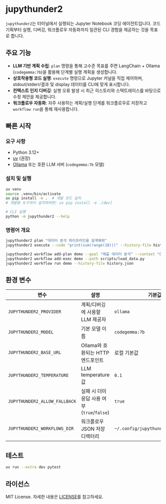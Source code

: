 # jupythunder2

`jupythunder2`는 터미널에서 실행되는 Jupyter Notebook 코딩 에이전트입니다. 코드 기획부터 실행, 디버깅, 워크플로우 자동화까지 일관된 CLI 경험을 제공하는 것을 목표로 합니다.

## 주요 기능

- **LLM 기반 계획 수립**: `plan` 명령을 통해 고수준 목표를 주면 LangChain + Ollama (`codegemma:7b`)을 활용해 단계별 실행 계획을 생성합니다.
- **상호작용형 코드 실행**: `execute` 명령으로 Jupyter 커널을 직접 제어하며, stdout/stderr/결과 및 display 데이터를 CLI에 맞게 표시합니다.
- **컨텍스트 인지 디버깅**: 실행 오류 발생 시 최근 히스토리와 스택트레이스를 바탕으로 수정 제안을 제공합니다.
- **워크플로우 자동화**: 자주 사용하는 계획/실행 단계를 워크플로우로 저장하고 `workflow run`을 통해 재사용합니다.

## 빠른 시작

### 요구 사항

- Python 3.12+
- [uv](https://github.com/astral-sh/uv) (권장)
- [Ollama](https://ollama.com/) 또는 호환 LLM 서버 (`codegemma:7b` 모델)

### 설치 및 실행

```bash
uv venv
source .venv/bin/activate
uv pip install -e .  # 개발 모드 설치
# 개발용 도구까지 설치하려면: uv pip install -e .[dev]

# CLI 실행
python -m jupythunder2 --help
```

### 명령어 개요

```bash
jupythunder2 plan "데이터 분석 파이프라인을 설계해줘"
jupythunder2 execute --code "print(sum(range(10)))" --history-file history.json

jupythunder2 workflow add-plan demo --goal "매출 데이터 분석" --context "CSV in ./data"
jupythunder2 workflow add-exec demo --path scripts/load_data.py
jupythunder2 workflow run demo --history-file history.json
```

## 환경 변수

| 변수 | 설명 | 기본값 |
| ---- | ---- | ------ |
| `JUPYTHUNDER2_PROVIDER` | 계획/디버깅에 사용할 LLM 제공자 | `ollama` |
| `JUPYTHUNDER2_MODEL` | 기본 모델 이름 | `codegemma:7b` |
| `JUPYTHUNDER2_BASE_URL` | Ollama와 호환되는 HTTP 엔드포인트 | 로컬 기본값 |
| `JUPYTHUNDER2_TEMPERATURE` | LLM temperature 값 | `0.1` |
| `JUPYTHUNDER2_ALLOW_FALLBACK` | 실패 시 더미 응답 사용 여부 (`true`/`false`) | `true` |
| `JUPYTHUNDER2_WORKFLOWS_DIR` | 워크플로우 JSON 저장 디렉터리 | `~/.config/jupythunder2/workflows` |

## 테스트

```bash
uv run --extra dev pytest
```

## 라이선스

MIT License. 자세한 내용은 [LICENSE](LICENSE)를 참고하세요.
